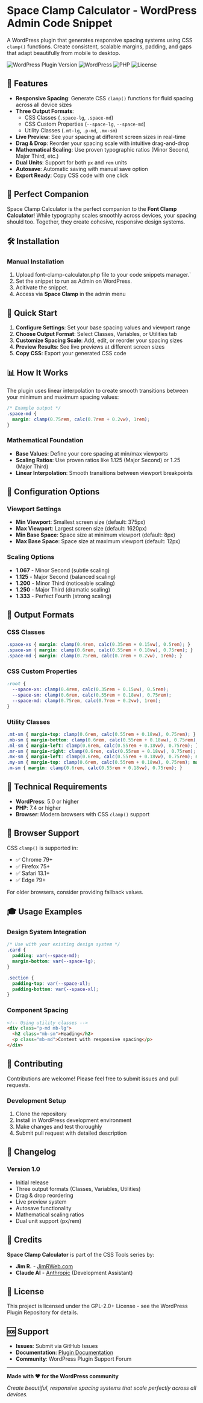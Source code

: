# Space Clamp Calculator - WordPress Admin Code Snippet

A WordPress plugin that generates responsive spacing systems using CSS `clamp()` functions. Create consistent, scalable margins, padding, and gaps that adapt beautifully from mobile to desktop.

![WordPress Plugin Version](https://img.shields.io/badge/version-1.0-blue.svg)
![WordPress](https://img.shields.io/badge/wordpress-5.0+-green.svg)
![PHP](https://img.shields.io/badge/php-7.4+-purple.svg)
![License](https://img.shields.io/badge/license-GPL--2.0+-red.svg)

## 🚀 Features

- **Responsive Spacing**: Generate CSS `clamp()` functions for fluid spacing across all device sizes
- **Three Output Formats**: 
  - CSS Classes (`.space-lg`, `.space-md`)
  - CSS Custom Properties (`--space-lg`, `--space-md`) 
  - Utility Classes (`.mt-lg`, `.p-md`, `.mx-sm`)
- **Live Preview**: See your spacing at different screen sizes in real-time
- **Drag & Drop**: Reorder your spacing scale with intuitive drag-and-drop
- **Mathematical Scaling**: Use proven typographic ratios (Minor Second, Major Third, etc.)
- **Dual Units**: Support for both `px` and `rem` units
- **Autosave**: Automatic saving with manual save option
- **Export Ready**: Copy CSS code with one click

## 📱 Perfect Companion

Space Clamp Calculator is the perfect companion to the **Font Clamp Calculator**! While typography scales smoothly across devices, your spacing should too. Together, they create cohesive, responsive design systems.

## 🛠 Installation



### Manual Installation

1. Upload font-clamp-calculator.php file to your code snippets manager.`
2. Set the snippet to run as Admin on WordPress.
3. Acitivate the snippet.
4. Access via **Space Clamp** in the admin menu

## 🎯 Quick Start

1. **Configure Settings**: Set your base spacing values and viewport range
2. **Choose Output Format**: Select Classes, Variables, or Utilities tab
3. **Customize Spacing Scale**: Add, edit, or reorder your spacing sizes
4. **Preview Results**: See live previews at different screen sizes
5. **Copy CSS**: Export your generated CSS code

## 📊 How It Works

The plugin uses linear interpolation to create smooth transitions between your minimum and maximum spacing values:

```css
/* Example output */
.space-md {
  margin: clamp(0.75rem, calc(0.7rem + 0.2vw), 1rem);
}
```

### Mathematical Foundation

- **Base Values**: Define your core spacing at min/max viewports
- **Scaling Ratios**: Use proven ratios like 1.125 (Major Second) or 1.25 (Major Third)
- **Linear Interpolation**: Smooth transitions between viewport breakpoints

## 🎨 Configuration Options

### Viewport Settings
- **Min Viewport**: Smallest screen size (default: 375px)
- **Max Viewport**: Largest screen size (default: 1620px)
- **Min Base Space**: Space size at minimum viewport (default: 8px)
- **Max Base Space**: Space size at maximum viewport (default: 12px)

### Scaling Options
- **1.067** - Minor Second (subtle scaling)
- **1.125** - Major Second (balanced scaling)
- **1.200** - Minor Third (noticeable scaling)
- **1.250** - Major Third (dramatic scaling)
- **1.333** - Perfect Fourth (strong scaling)

## 💼 Output Formats

### CSS Classes
```css
.space-xs { margin: clamp(0.4rem, calc(0.35rem + 0.15vw), 0.5rem); }
.space-sm { margin: clamp(0.6rem, calc(0.55rem + 0.18vw), 0.75rem); }
.space-md { margin: clamp(0.75rem, calc(0.7rem + 0.2vw), 1rem); }
```

### CSS Custom Properties
```css
:root {
  --space-xs: clamp(0.4rem, calc(0.35rem + 0.15vw), 0.5rem);
  --space-sm: clamp(0.6rem, calc(0.55rem + 0.18vw), 0.75rem);
  --space-md: clamp(0.75rem, calc(0.7rem + 0.2vw), 1rem);
}
```

### Utility Classes
```css
.mt-sm { margin-top: clamp(0.6rem, calc(0.55rem + 0.18vw), 0.75rem); }
.mb-sm { margin-bottom: clamp(0.6rem, calc(0.55rem + 0.18vw), 0.75rem); }
.ml-sm { margin-left: clamp(0.6rem, calc(0.55rem + 0.18vw), 0.75rem); }
.mr-sm { margin-right: clamp(0.6rem, calc(0.55rem + 0.18vw), 0.75rem); }
.mx-sm { margin-left: clamp(0.6rem, calc(0.55rem + 0.18vw), 0.75rem); margin-right: clamp(0.6rem, calc(0.55rem + 0.18vw), 0.75rem); }
.my-sm { margin-top: clamp(0.6rem, calc(0.55rem + 0.18vw), 0.75rem); margin-bottom: clamp(0.6rem, calc(0.55rem + 0.18vw), 0.75rem); }
.m-sm { margin: clamp(0.6rem, calc(0.55rem + 0.18vw), 0.75rem); }
```

## 🔧 Technical Requirements

- **WordPress**: 5.0 or higher
- **PHP**: 7.4 or higher
- **Browser**: Modern browsers with CSS `clamp()` support

## 🚨 Browser Support

CSS `clamp()` is supported in:
- ✅ Chrome 79+
- ✅ Firefox 75+
- ✅ Safari 13.1+
- ✅ Edge 79+

For older browsers, consider providing fallback values.

## 🎓 Usage Examples

### Design System Integration
```css
/* Use with your existing design system */
.card {
  padding: var(--space-md);
  margin-bottom: var(--space-lg);
}

.section {
  padding-top: var(--space-xl);
  padding-bottom: var(--space-xl);
}
```

### Component Spacing
```html
<!-- Using utility classes -->
<div class="p-md mb-lg">
  <h2 class="mb-sm">Heading</h2>
  <p class="mb-md">Content with responsive spacing</p>
</div>
```

## 🤝 Contributing

Contributions are welcome! Please feel free to submit issues and pull requests.

### Development Setup
1. Clone the repository
2. Install in WordPress development environment
3. Make changes and test thoroughly
4. Submit pull request with detailed description

## 📝 Changelog

### Version 1.0
- Initial release
- Three output formats (Classes, Variables, Utilities)
- Drag & drop reordering
- Live preview system
- Autosave functionality
- Mathematical scaling ratios
- Dual unit support (px/rem)

## 🙏 Credits

**Space Clamp Calculator** is part of the CSS Tools series by:
- **Jim R.** - [JimRWeb.com](https://jimrweb.com)
- **Claude AI** - [Anthropic](https://anthropic.com) (Development Assistant)

## 📄 License

This project is licensed under the GPL-2.0+ License - see the WordPress Plugin Repository for details.

## 🆘 Support

- **Issues**: Submit via GitHub Issues
- **Documentation**: [Plugin Documentation](https://jimrweb.com)
- **Community**: WordPress Plugin Support Forum

---

**Made with ❤️ for the WordPress community**

*Create beautiful, responsive spacing systems that scale perfectly across all devices.*